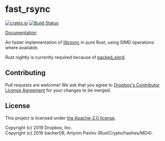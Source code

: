 # fast\_rsync

[![crates.io](https://meritbadge.herokuapp.com/fast_rsync)](https://crates.io/crates/fast_rsync)
[![Build Status](https://travis-ci.org/dropbox/fast_rsync.svg?branch=master)](https://travis-ci.org/dropbox/fast_rsync)

[Documentation](https://docs.rs/fast_rsync)

An faster implementation of [librsync](https://github.com/librsync/librsync) in
pure Rust, using SIMD operations where available.

Rust nightly is currently required because of
[packed\_simd](https://github.com/rust-lang/packed_simd).

## Contributing
Pull requests are welcome! We ask that you agree to [Dropbox's Contributor
License Agreement](https://opensource.dropbox.com/cla/) for your changes to be
merged.

## License
This project is licensed under [the Apache-2.0
license](http://www.apache.org/licenses/LICENSE-2.0).

Copyright (c) 2019 Dropbox, Inc.  
Copyright (c) 2016 bacher09, Artyom Pavlov (RustCrypto/hashes/MD4).
